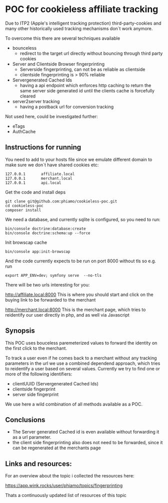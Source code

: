 POC for cookieless affiliate tracking
=====

Due to ITP2 (Apple's intelligent tracking protection) third-party-cookies and
many other historically used tracking mechanisms don`t work anymore.

To overcome this there are several techniques available 

- bounceless
  - redirect to the target url directly without bouncing through third party cookies
- Server and Clientside Browser fingerprinting
  - Serverside fingerprinting, can not be as reliable as clientside
  - clientside fingerprinting is > 90% reliable 
- Servergenerated Cached Ids
  - having a api endpoint which enforces http caching to return the same server side generated id until the clients cache is forcefully cleared
- server2server tracking
  - having a postback url for conversion tracking

Not used here, could be investigated further:
- eTags
- AuthCache

Instructions for running
-----
You need to add to your hosts file since we emulate different domain to make sure we don`t have shared cookies etc:
```
127.0.0.1       affiliate.local
127.0.0.1       merchant.local
127.0.0.1       api.local
```
Get the code and install deps
```
git clone git@github.com:phiamo/cookieless-poc.git
cd cookieless-poc
composer install
```
We need a database, and currently sqlite is configured, so you need to run:
```
bin/console doctrine:database:create
bin/console doctrine:schema:up --force
```

Init browscap cache
```
bin/console app:init-browscap
```

And the code currently expects to be run on port 8000 without tls so e.g. run
```
export APP_ENV=dev; symfony serve  --no-tls
```

There will be two urls interesting for you:

http://affiliate.local:8000
This is where you should start and click on the buying link to be forwarded to the merchant

http://merchant.local:8000
This is the merchant page, which tries to reidentify our user directly in php, and as well via Javascript

Synopsis
-----
This POC uses bouceless paremeterized values to forward the identity on the first click to the merchant.

To track a user even if he comes back to a merchant without any tracking parameters in the url
we use a combined dependend approach, which tries to reidentify a user based on several values.
Currently we try to find one or more of the following identifiers:
 
- clientUUID (Servergenerated Cached Ids)
- clientside fingerprint
- server side fingerprint

We use here a wild combination of all methods available as a POC.

Conclusions
-----
- The Server generated Cached id is even available without forwarding it as a url parameter.
- the client side fingerprinting also does not need to be forwarded, since it can be regenerated at the merchants page


Links and resources:
-----
For an overview about the topic i collected the resources here:

https://app.wink.rocks/user/phiamo/topics/fingerprinting 

Thats a continuously updated list of resources of this topic
